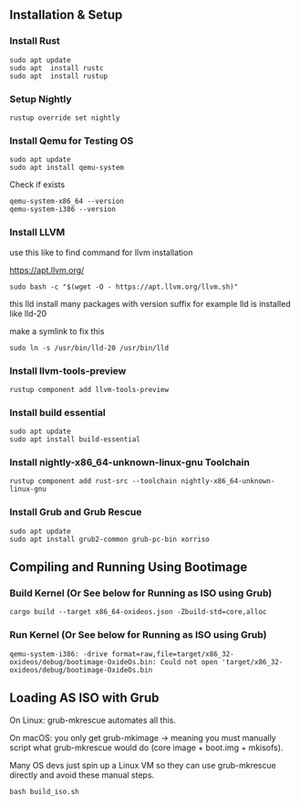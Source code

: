 ## Installation & Setup
### Install Rust
```
sudo apt update
sudo apt  install rustc
sudo apt  install rustup
```
### Setup Nightly
```
rustup override set nightly
```
### Install Qemu for Testing OS
```
sudo apt update
sudo apt install qemu-system
```
Check if exists
```
qemu-system-x86_64 --version
qemu-system-i386 --version
```
### Install LLVM
use this like to find command for llvm installation

https://apt.llvm.org/

```
sudo bash -c "$(wget -O - https://apt.llvm.org/llvm.sh)"

```

this lld install many packages with version suffix for example lld is installed like
lld-20

make a symlink to fix this

```
sudo ln -s /usr/bin/lld-20 /usr/bin/lld
```
### Install llvm-tools-preview

```
rustup component add llvm-tools-preview
```

### Install build essential

```
sudo apt update
sudo apt install build-essential

```
### Install nightly-x86_64-unknown-linux-gnu Toolchain
```
rustup component add rust-src --toolchain nightly-x86_64-unknown-linux-gnu
```
### Install Grub and Grub Rescue
```
sudo apt update
sudo apt install grub2-common grub-pc-bin xorriso
```
## Compiling and Running Using Bootimage
### Build Kernel (Or See below for Running as ISO using Grub)
```
cargo build --target x86_64-oxideos.json -Zbuild-std=core,alloc
```

### Run Kernel (Or See below for Running as ISO using Grub)
```
qemu-system-i386: -drive format=raw,file=target/x86_32-oxideos/debug/bootimage-OxideOs.bin: Could not open 'target/x86_32-oxideos/debug/bootimage-OxideOs.bin
```

## Loading AS ISO with Grub

On Linux: grub-mkrescue automates all this.

On macOS: you only get grub-mkimage → meaning you must manually script what grub-mkrescue would do (core image + boot.img + mkisofs).

Many OS devs just spin up a Linux VM so they can use grub-mkrescue directly and avoid these manual steps.

```
bash build_iso.sh
```

